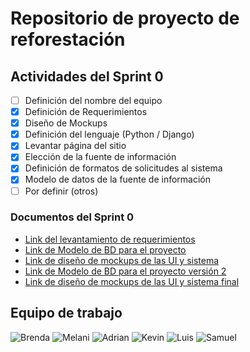 # Repositorio de proyecto de reforestación

## Actividades del Sprint 0
- [ ]  Definición del nombre del equipo
- [X]  Definición de Requerimientos
- [X]  Diseño de Mockups
- [X]  Definición del lenguaje (Python / Django)
- [X]  Levantar página del sitio
- [X]  Elección de la fuente de información
- [X]  Definición de formatos de solicitudes al sistema
- [X]  Modelo de datos de la fuente de información
- [ ]  Por definir (otros)

### Documentos del Sprint 0
* [Link del levantamiento de requerimientos](documentos/Requerimientos.pdf)
* [Link de Modelo de BD para el proyecto](documentos/modelo-bd-arbolado.pdf)
* [Link de diseño de mockups de las UI y sistema](documentos/mock_ups.pdf)
* [Link de Modelo de BD para el proyecto versión 2](documentos/modelo-bd-arbolado-2.pdf)
* [Link de diseño de mockups de las UI y sistema final](documentos/mock_ups_final.pdf)

## Equipo de trabajo
![Brenda](https://github-readme-stats.vercel.app/api?username=marbrehi&theme=buefy&layout=compact)
![Melani](https://github-readme-stats.vercel.app/api?username=Bestobetsa&theme=dracula&layout=compact)
![Adrian](https://github-readme-stats.vercel.app/api?username=AdrianPardo99&theme=vue-dark&layout=compact)
![Kevin](https://github-readme-stats.vercel.app/api?username=Kevin-Garcia-Martinez&theme=prussian&layout=compact)
![Luis](https://github-readme-stats.vercel.app/api?username=LuisEnriqueHdz&theme=solarized-light&layout=compact)
![Samuel](https://github-readme-stats.vercel.app/api?username=SamAlJuMa&theme=gotham&layout=compact)
